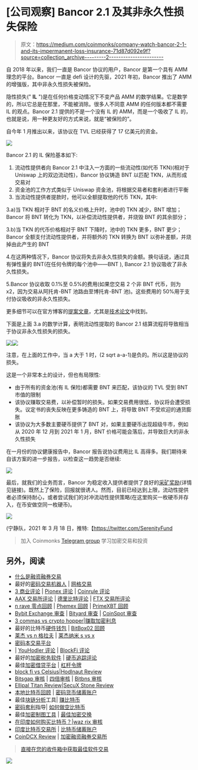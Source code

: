 # [公司观察] Bancor 2.1 及其非永久性损失保险

> 原文：<https://medium.com/coinmonks/company-watch-bancor-2-1-and-its-impermanent-loss-insurance-71d87d092e9f?source=collection_archive---------2----------------------->

自 2018 年以来，我们一直是 Bancor 协议的用户，Bancor 是第一个具有 AMM 理念的平台。Bancor 一直是 defi 设计的先驱，2021 年初，Bancor 推出了 AMM 的增强版，其中非永久性损失被保险。

隐性损失(" **IL** ")是在任何价格变动情况下不变产品 AMM 的数学结果。它是数学的，所以它总是在那里，不能被消除。很多人不同意 AMM 的任何版本都不需要 IL 的观点。Bancor 2.1 提供的不是一个没有 IL 的 AMM，而是一个吸收了 IL 的，也就是说，用一种更友好的方式来说，就是“被保险的”。

自今年 1 月推出以来，该协议在 TVL 已经获得了 17 亿美元的资金。

![](img/0de1d5ab4c67a36110443b0e64d6fc0b.png)

Bancor 2.1 的 IL 保险基本如下:

1.  流动性提供者向 Bancor 2.1 中注入一方面的一些流动性(如代币 TKN)(相对于 Uniswap 上的双边流动性)，Bancor 协议铸造 BNT 以匹配 TKN，从而形成交易对
2.  资金池的工作方式类似于 Uniswap 资金池，将根据交易者和套利者进行平衡
3.  当流动性提供者提款时，他可以全额提取他的代币 TKN，其中:

3.a)当 TKN 相对于 BNT 的名义价格上升时，池中的 TKN 减少，BNT 增加；Bancor 将 BNT 转化为 TKN，以补偿流动性提供者，并烧毁 BNT 的其余部分；

3.b)当 TKN 的代币价格相对于 BNT 下降时，池中的 TKN 更多，BNT 更少；Bancor 全额支付流动性提供者，并将额外的 TKN 转换为 BNT 以弥补差额，并烧掉由此产生的 BNT

4.在这两种情况下，Bancor 协议将失去非永久性损失的金额。换句话说，通过具有弹性量的 BNT(在任何令牌的每个池中——BNT ), Bancor 2.1 协议吸收了非永久性损失。

5.Bancor 协议收取 0.1%至 0.5%的费用(如果您交易 2 个非 BNT 代币，则为 x2，因为交易从阿托肯-BNT 池路由至博托肯-BNT 池)。这些费用的 50%用于支付协议吸收的非永久性损失。

更多细节可以在官方博客的[提案文章](https://blog.bancor.network/proposing-bancor-v2-1-single-sided-amm-with-elastic-bnt-supply-bcac9fe655b)，尤其是[技术论文](https://drive.google.com/file/d/16EY7FUeS4MXnFjSf-KCgdE-Xyj4re27G/view)中找到。

下面是上面 3.a 的数学计算，表明流动性提取的 Bancor 2.1 结算流程将导致相当于协议非永久性损失的损失。

![](img/74415ce606cd4990d3935d37c6e1f23e.png)![](img/211ad7297a57027f65bd1b6734a14522.png)

注意，在上面的工作中，当 a 大于 1 时，(2 sqrt a-a-1)是负的。所以这是协议的损失。

这是一个非常本土的设计，但也有局限性:

*   由于所有的资金池(有 IL 保险)都需要 BNT 来匹配，该协议的 TVL 受到 BNT 市值的限制
*   该协议赚取交易费，以补偿暂时的损失。如果交易费用很低，协议将会遭受损失。议定书的丧失反映在更多铸造的 BNT 上，将导致 BNT 不受欢迎的通货膨胀
*   该协议为大多数主要硬币提供了 BNT 对，如果主要硬币出现超级牛市，例如从 2020 年 12 月到 2021 年 1 月，BNT 价格可能会落后，并导致巨大的非永久性损失

在一月份的协议健康报告中，Bancor 报告说协议费用比 IL 高得多。我们期待来自该方案的进一步报告，以检查这一趋势是否继续:

![](img/b245516827b25a3348d1aaf061d10bf9.png)

最后，就我们的业务而言，Bancor 为稳定收入提供者提供了良好的[采矿奖励](https://docs.bancor.network/faqs#3-bnt-liquidity-mining)(详情见链接)。既然上了保险，回报就很诱人。然而，目前已经达到上限，流动性提供者必须保持耐心，或者尝试我们的对冲流动性提供策略(在这里购买一枚硬币并存入，在币安做空同一枚硬币)。

![](img/587996713be432ae1e6ab48fa98b8f3f.png)

(宁静队，2021 年 3 月 18 日，推特:【https://twitter.com/SerenityFund 

> 加入 Coinmonks [Telegram group](https://t.me/joinchat/EPmjKpNYwRMsBI4p) 学习加密交易和投资

## 另外，阅读

*   [什么是融资融券交易](https://blog.coincodecap.com/margin-trading)
*   最好的[密码交易机器人](/coinmonks/crypto-trading-bot-c2ffce8acb2a) | [网格交易](https://blog.coincodecap.com/grid-trading)
*   [3 商业评论](/coinmonks/3commas-review-an-excellent-crypto-trading-bot-2020-1313a58bec92) | [Pionex 评论](/coinmonks/pionex-review-exchange-with-crypto-trading-bot-1e459d0191ea) | [Coinrule 评论](/coinmonks/coinrule-review-2021-a-beginner-friendly-crypto-trading-bot-daf0504848ba)
*   [AAX 交易所评论](/coinmonks/aax-exchange-review-2021-67c5ea09330c) | [德里比特评论](/coinmonks/deribit-review-options-fees-apis-and-testnet-2ca16c4bbdb2) | [FTX 交易所评论](/coinmonks/ftx-crypto-exchange-review-53664ac1198f)
*   [n rave 零点回顾](/coinmonks/ngrave-zero-review-c465cf8307fc) | [Phemex 回顾](/coinmonks/phemex-review-4cfba0b49e28) | [PrimeXBT 回顾](/coinmonks/primexbt-review-88e0815be858)
*   [Bybit Exchange 审查](/coinmonks/bybit-exchange-review-dbd570019b71) | [Bityard 审查](/coinmonks/bityard-review-7d104239be35) | [CoinSpot 审查](https://blog.coincodecap.com/coinspot-review)
*   [3 commas vs crypto hopper](/coinmonks/3commas-vs-pionex-vs-cryptohopper-best-crypto-bot-6a98d2baa203)|[赚取加密利息](/coinmonks/earn-crypto-interest-b10b810fdda3)
*   最好的比特币[硬件钱包](/coinmonks/the-best-cryptocurrency-hardware-wallets-of-2020-e28b1c124069?source=friends_link&sk=324dd9ff8556ab578d71e7ad7658ad7c) | [BitBox02 回顾](/coinmonks/bitbox02-review-your-swiss-bitcoin-hardware-wallet-c36c88fff29)
*   [莱杰 vs n 格拉夫](/coinmonks/ledger-vs-ngrave-zero-7e40f0c1d694) | [莱杰纳米 s vs x](/coinmonks/ledger-nano-s-vs-x-battery-hardware-price-storage-59a6663fe3b0)
*   [密码本交易平台](/coinmonks/top-10-crypto-copy-trading-platforms-for-beginners-d0c37c7d698c)
*   | [YouHodler 评论](/coinmonks/youhodler-4-easy-ways-to-make-money-98969b9689f2) | [BlockFi 评论](/coinmonks/blockfi-review-53096053c097)
*   最好的[加密税务软件](/coinmonks/best-crypto-tax-tool-for-my-money-72d4b430816b) | [硬币追踪评论](/coinmonks/cointracking-review-a-reliable-cryptocurrency-tax-software-5114e3eb5737)
*   最佳[加密借贷平台](/coinmonks/top-5-crypto-lending-platforms-in-2020-that-you-need-to-know-a1b675cec3fa) | [杠杆令牌](/coinmonks/leveraged-token-3f5257808b22)
*   [block fi vs Celsius](/coinmonks/blockfi-vs-celsius-vs-hodlnaut-8a1cc8c26630)|[Hodlnaut Review](/coinmonks/hodlnaut-review-best-way-to-hodl-is-to-earn-interest-on-your-bitcoin-6658a8c19edf)
*   [Bitsgap 审核](/coinmonks/bitsgap-review-a-crypto-trading-bot-that-makes-easy-money-a5d88a336df2) | [四倍审核](/coinmonks/quadency-review-a-crypto-trading-automation-platform-3068eaa374e1) | [Bitbns 审核](/coinmonks/bitbns-review-38256a07e161)
*   [Ellipal Titan Review](/coinmonks/ellipal-titan-review-85e9071dd029)|[SecuX Stone Review](/coinmonks/secux-stone-hardware-wallet-review-15-discount-coupon-2020-7577032faa6e)
*   [本地比特币回顾](/coinmonks/localbitcoins-review-6cc001c6ed56) | [密码货币储蓄账户](https://blog.coincodecap.com/cryptocurrency-savings-accounts)
*   最佳[块链分析](https://bitquery.io/blog/best-blockchain-analysis-tools-and-software)工具| [赚比特币](/coinmonks/earn-bitcoin-6e8bd3c592d9)
*   [密码套利](/coinmonks/crypto-arbitrage-guide-how-to-make-money-as-a-beginner-62bfe5c868f6)指导| [如何做空比特币](/coinmonks/how-to-short-bitcoin-568a2d0b4ae5)
*   最佳[加密制图工具](/coinmonks/what-are-the-best-charting-platforms-for-cryptocurrency-trading-85aade584d80) | [最佳加密交换](/coinmonks/crypto-exchange-dd2f9d6f3769)
*   [在印度如何购买比特币？](/coinmonks/buy-bitcoin-in-india-feb50ddfef94)|[waz rix 审核](/coinmonks/wazirx-review-5c811b074f5b)
*   [印度比特币交易所](/coinmonks/bitcoin-exchange-in-india-7f1fe79715c9) | [比特币储蓄账户](/coinmonks/bitcoin-savings-account-e65b13f92451)
*   [CoinDCX Review](/coinmonks/coindcx-review-8444db3621a2) | [加密融资融券交易所](https://blog.coincodecap.com/crypto-margin-trading-exchanges)

> [直接在您的收件箱中获取最佳软件交易](/coinmonks/newsletters/coinmonks)

[![](img/160ce73bd06d46c2250251e7d5969f9d.png)](https://medium.com/coinmonks/newsletters/coinmonks)
